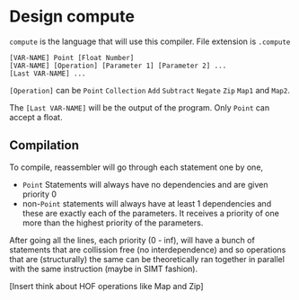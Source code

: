 # Design <LANGUAGE> compute

`compute` is the language that will use this compiler. File extension is `.compute`

```
[VAR-NAME] Point [Float Number]
[VAR-NAME] [Operation] [Parameter 1] [Parameter 2] ...
[Last VAR-NAME] ...
```

`[Operation]` can be `Point` `Collection` `Add` `Subtract` `Negate` `Zip` `Map1` and `Map2`.

The `[Last VAR-NAME]` will be the output of the program. Only `Point` can accept a float.

## Compilation

To compile, reassembler will go through each statement one by one,

- `Point` Statements will always have no dependencies and are given priority 0
- non-`Point` statements will always have at least 1 dependencies and these are exactly each of the parameters. It receives a priority of one more than the highest priority of the parameters.

After going all the lines, each priority (0 - inf), will have a bunch of statements that are collission free (no interdependence) and so operations that are (structurally) the same can be theoretically ran together in parallel with the same instruction (maybe in SIMT fashion).

[Insert think about HOF operations like Map and Zip]
